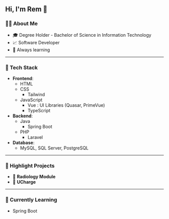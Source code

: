 <h2>Hi, I'm Rem 👋</h2>


### 👨‍💼 About Me

- 🎓 Degree Holder - Bachelor of Science in Information Technology
- 📈 Software Developer
- 🧠 Always learning

---

### 🧰 Tech Stack

- **Frontend**:
  - HTML
  - CSS
    - Tailwind
  - JavaScript
    - Vue : UI Libraries (Quasar, PrimeVue)
    - TypeScript
- **Backend**:
  - Java
    - Spring Boot
  - PHP
    - Laravel
- **Database**:
  - MySQL, SQL Server, PostgreSQL

---

### 📌 Highlight Projects

- 🧾 **Radiology Module**
- 🏥 **UCharge**

---

### 🌱 Currently Learning

- Spring Boot
